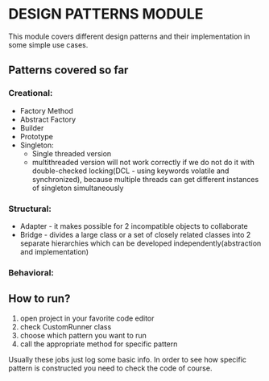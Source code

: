 # DESIGN PATTERNS MODULE

This module covers different design patterns and their implementation in some simple use cases.

## Patterns covered so far

### Creational:

* Factory Method
* Abstract Factory
* Builder
* Prototype
* Singleton:
  * Single threaded version
  * multithreaded version will not work correctly if we do not do it with double-checked 
  locking(DCL - using keywords volatile and synchronized), 
  because multiple threads can get different instances of singleton simultaneously

### Structural:

* Adapter - it makes possible for 2 incompatible objects to collaborate
* Bridge - divides a large class or a set of closely related classes into 2 separate hierarchies
  which can be developed independently(abstraction and implementation)



### Behavioral:



## How to run?

1) open project in your favorite code editor
2) check CustomRunner class 
3) choose which pattern you want to run
4) call the appropriate method for specific pattern

Usually these jobs just log some basic info. In order to see how specific pattern is constructed 
you need to check the code of course. 